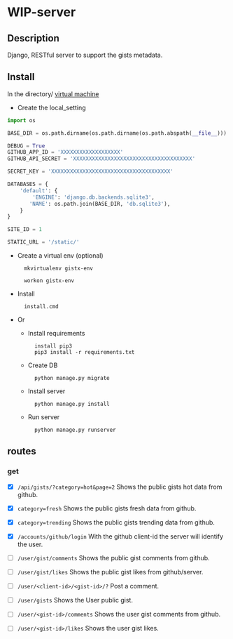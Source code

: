 # WIP-server

## Description
Django, RESTful server to support the gists metadata.

## Install
In the directory/ [virtual machine](https://virtualenvwrapper.readthedocs.io/en/latest/)

* Create the local_setting
```python
import os

BASE_DIR = os.path.dirname(os.path.dirname(os.path.abspath(__file__)))

DEBUG = True
GITHUB_APP_ID = 'XXXXXXXXXXXXXXXXXXX'
GITHUB_API_SECRET = 'XXXXXXXXXXXXXXXXXXXXXXXXXXXXXXXXXXXXXX'

SECRET_KEY = 'XXXXXXXXXXXXXXXXXXXXXXXXXXXXXXXXXXXXXX'

DATABASES = {
    'default': {
        'ENGINE': 'django.db.backends.sqlite3',
       'NAME': os.path.join(BASE_DIR, 'db.sqlite3'),
    }
}

SITE_ID = 1

STATIC_URL = '/static/'
```

* Create a virtual env (optional)

        mkvirtualenv gistx-env
        
        workon gistx-env

* Install 

		install.cmd
    
* Or    
	* Install requirements

			install pip3
	        pip3 install -r requirements.txt


    
	* Create DB

	        python manage.py migrate
		
	* Install server

	        python manage.py install

	* Run server

	        python manage.py runserver

		
## routes
### get
- [x]  `/api/gists/?category=hot&page=2` Shows the public gists hot data from github.
- [x]  `category=fresh` Shows the public gists fresh data from github.
- [x]  `category=trending` Shows the public gists trending data from github.
- [x]  `/accounts/github/login` With the github client-id the server will identify the user.
- [ ]  `/user/gist/comments` Shows the public gist comments from github.
- [ ]  `/user/gist/likes` Shows the public gist likes from github/server.
- [ ]  `/user/<client-id>/<gist-id>/?` Post a comment.
- [ ]  `/user/gists` Shows the User public gist.
- [ ]  `/user/<gist-id>/comments` Shows the user gist comments from github.
- [ ]  `/user/<gist-id>/likes` Shows the user gist likes.

